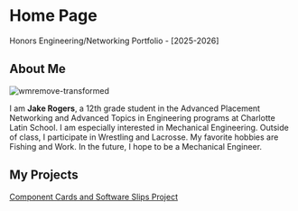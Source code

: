 # Home Page
Honors Engineering/Networking Portfolio - [2025-2026]
## About Me
![wmremove-transformed](https://github.com/user-attachments/assets/97788b9d-e0ff-4f68-86cb-0c3a9b534ebc)

I am **Jake Rogers**, a 12th grade student in the Advanced Placement
Networking and Advanced Topics in Engineering programs at Charlotte Latin School. I am especially
interested in Mechanical Engineering. Outside of class, I participate in
Wrestling and Lacrosse. My favorite hobbies are Fishing and Work. In the
future, I hope to be a Mechanical Engineer.


[Component Cards and Software Slips Project]: https://jreng-cls.github.io/Rogers-Jake-portfolio/Component%20Cards%20and%20Software%20Slips

## My Projects
[Component Cards and Software Slips Project] 
